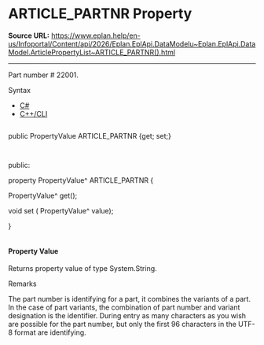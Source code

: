 # ARTICLE_PARTNR Property

**Source URL:** https://www.eplan.help/en-us/Infoportal/Content/api/2026/Eplan.EplApi.DataModelu~Eplan.EplApi.DataModel.ArticlePropertyList~ARTICLE_PARTNR().html

---

Part number # 22001.

Syntax

- [C#](#i-syntax-CS)
- [C++/CLI](#i-syntax-CPP2005)

```
```
public PropertyValue ARTICLE_PARTNR {get; set;}
```
```

```
```
public:

property PropertyValue^ ARTICLE_PARTNR {

   PropertyValue^ get();

   void set (    PropertyValue^ value);

}
```
```

#### Property Value

Returns property value of type System.String.

Remarks

The part number is identifying for a part, it combines the variants of a part. In the case of part variants, the combination of part number and variant designation is the identifier. During entry as many characters as you wish are possible for the part number, but only the first 96 characters in the UTF-8 format are identifying.
